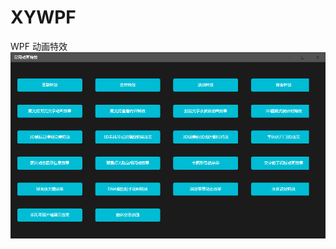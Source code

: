 # XYWPF
WPF 动画特效
![Image text](https://github.com/go2sleep/XYWPF/blob/master/XYWPF.Sample/Images/main.jpg)
